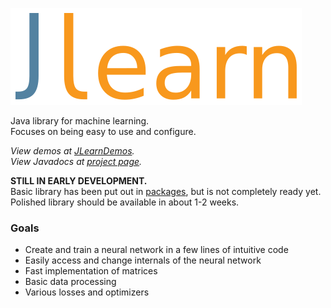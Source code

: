 <!---<img alt="JLearn" src="JLearn-logo.svg" width="60%" />-->
![JLearn](logo.svg)

Java library for machine learning.  
Focuses on being easy to use and configure.

*View demos at [JLearnDemos](https://github.com/yixqiao/JLearnDemos).*  
*View Javadocs at [project page](https://yixqiao.github.io/JLearn/).*

**STILL IN EARLY DEVELOPMENT.**  
Basic library has been put out in [packages](https://github.com/yixqiao/JLearn/packages), but is not completely ready yet.  
Polished library should be available in about 1-2 weeks.

### Goals
- Create and train a neural network in a few lines of intuitive code
- Easily access and change internals of the neural network
- Fast implementation of matrices
- Basic data processing
- Various losses and optimizers
